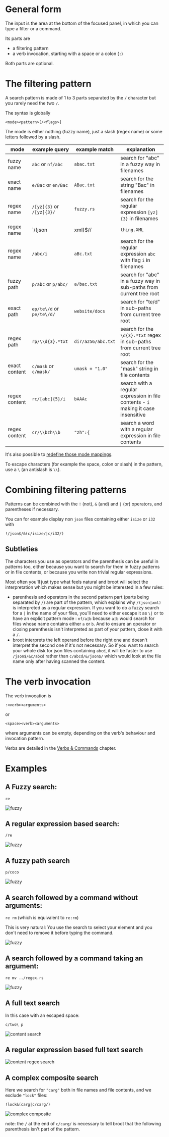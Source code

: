 

# General form

The input is the area at the bottom of the focused panel, in which you can type a filter or a command.

Its parts are

* a filtering pattern
* a verb invocation, starting with a space or a colon (`:`)

Both parts are optional.

# The filtering pattern

A search pattern is made of 1 to 3 parts separated by the `/` character but you rarely need the two `/`.

The syntax is globally

    <mode><pattern>[/<flags>]

The mode is either nothing (fuzzy name), just a slash (regex name) or some letters followed by a slash.

mode | example query | example match | explanation
-|-|-|-
fuzzy name | `abc` or `nf/abc` | `abac.txt` | search for "abc" in a fuzzy way in filenames
exact name | `e/Bac` or `en/Bac` | `ABac.txt` | search for the string "Bac" in filenames
regex name | `/[yz]{3}` or `/[yz]{3}/` | `fuzzy.rs` | search for the regular expression `[yz]{3}` in filenames
regex name | `/(json|xml)$/i` | `thing.XML` | find files whose name ends in `json` or `xml`, case insensitive
regex name | `/abc/i` | `aBc.txt` | search for the regular expression `abc` with flag `i` in filenames
fuzzy path | `p/abc`  or `p/abc/` | `a/bac.txt` |  search for "abc" in a fuzzy way in sub-paths from current tree root
exact path | `ep/te\/d`  or `pe/te\/d/` | `website/docs` |  search for "te/d" in sub-paths from current tree root
regex path | `rp/\\d{3}.*txt` | `dir/a256/abc.txt` |  search for the `\d{3}.*txt` regex  in sub-paths from current tree root
exact content | `c/mask` or `c/mask/` | `umask = "1.0"` | search for the "mask" string in file contents
regex content | `rc/[abc]{5}/i` | `bAAAc` | search with a regular expression in file contents - `i` making it case insensitive
regex content | `cr/\\bzh\\b` | `"zh":{` | search a word with a regular expression in file contents

It's also possible to [redefine those mode mappings](../conf_file/#search-modes).

To escape characters (for example the space, colon or slash) in the pattern, use a `\` (an antislash is `\\`).

# Combining filtering patterns

Patterns can be combined with the `!` (not), `&` (and) and `|` (or) operators, and parentheses if necessary.

You can for example display non `json` files containing either `isize` or `i32` with

    !/json$/&(c/isize/|c/i32/)

## Subtleties

The characters you use as operators and the parenthesis can be useful in patterns too, either because you want to search for them in fuzzy patterns or in file contents, or because you write non trivial regular expressions.

Most often you'll just type what feels natural and broot will select the interpretation which makes sense but you might be interested in a few rules:

* parenthesis and operators in the second pattern part (parts being separated by `/`) are part of the pattern, which explains why `/(json|xml)` is interpreted as a regular expression. If you want to do a fuzzy search for a `|` in the name of your files, you'll need to either escape it as `\|` or to have an explicit pattern mode : `nf/a|b` because `a|b` would search for files whose name contains either `a` or `b`. And to ensure an operator or closing parenthesis isn't interpreted as part of your pattern, close it with a `/`.
* broot interprets the left operand before the right one and doesn't interpret the second one if it's not necessary. So if you want to search your whole disk for json files containing `abcd`, it will be faster to use `/json$/&c/abcd` rather than `c/abcd/&/json$/` which would look at the file name only after having scanned the content.

# The verb invocation

The verb invocation is

    :<verb><arguments>

or

    <space><verb><arguments>

where arguments can be empty, depending on the verb's behaviour and invocation pattern.

Verbs are detailed in the [Verbs & Commands](verbs.md) chapter.

# Examples

## A Fuzzy search:

`re`

![fuzzy](img/20200526-input-fuzzy.png)

## A regular expression based search:

`/re`

![fuzzy](img/20200604-input-regex.png)

## A fuzzy path search

`p/coco`

![fuzzy](img/20200604-fuzzy-path.png)

## A search followed by a command without arguments:

`re rm` (which is equivalent to `re:rm`)

This is very natural: You use the search to select your element and you don't need to remove it before typing the command.

![fuzzy](img/20200526-input-fuzzy-rm.png)

## A search followed by a command taking an argument:

`re mv ../regex.rs`

![fuzzy](img/20200526-input-fuzzy-mv.png)

## A full text search

In this case with an escaped space:

`c/two\ p`

![content search](img/20200608-content-search.png)

## A regular expression based full text search

![content regex search](img/20201002-cr-search.png)

## A complex composite search

Here we search for `"carg"` both in file names and file contents, and we exclude `"lock"` files:

`!lock&(carg|c/carg/)`

![complex composite](img/20200620-complex-composite.png)

note: the `/` at the end of `c/carg/` is necessary to tell broot that the following parenthesis isn't part of the pattern.
